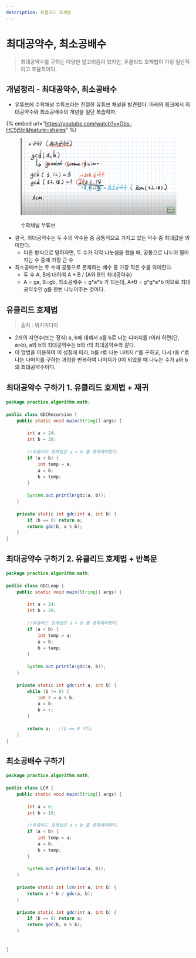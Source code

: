 ```yaml
---
description: 유클리드 호제법
---
```


# 최대공약수, 최소공배수

> 최대공약수를 구하는 다양한 알고리즘이 있지만, 유클리드 호제법이 가장 일반적이고 효율적이다.&#x20;

## 개념정리 - 최대공약수, 최소공배수&#x20;

* 유튜브에 수학채널 쑤튜브라는 친절한 유튜브 채널을 발견했다. 아래의 링크에서 최대공약수와 최소공배수의 개념을 일단 복습하자.&#x20;

{% embed url="https://youtube.com/watch?v=Obs-HC5j5bI&feature=shares" %}

<figure><img src="../../../../.gitbook/assets/image (5) (1) (3).png" alt=""><figcaption><p>수학채널 쑤튜브 </p></figcaption></figure>

* 결국, 최대공약수는 두 수의 약수들 중 공통적으로 가지고 있는 약수 중 최대값을 의미한다.&#x20;
  * 다른 방식으로 말하자면, 두 수가 각각 나눗셈을 했을 때, 공통으로 나누어 떨어지는 수 중에 가장 큰 수
* 최소공배수는 두 수에 공통으로 존재하는 배수 중 가장 작은 수를 의미한다.&#x20;
  * 두 수 A, B에 대하여 A \* B / (A와 B의 최대공약수)&#x20;
  * A = ga, B=gb, 최소공배수 = g\*a\*b 가 되는데, A\*B = g\*g\*a\*b 이므로 최대공약수인 g를 한번 나누어주는 것이다.&#x20;



## 유클리드 호제법

> 출처 : 위키피디아&#x20;

* 2개의 자연수(또는 정식) a, b에 대해서 a를 b로 나눈 나머지를 r이라 하면(단, a>b), a와 b의 최대공약수는 b와 r의 최대공약수와 같다.&#x20;
* 이 방법을 이용하여 이 성질에 따라, b를 r로 나눈 나머지 r'를 구하고, 다시 r을 r'로 나눈 나머지를 구하는 과정을 반복하여 나머지가 0이 되었을 때 나누는 수가 a와 b의 최대공약수이다.



## 최대공약수 구하기 1. 유클리드 호제법 + 재귀

```java
package practice.algorithm.math;

public class GDCRecursion {
    public static void main(String[] args) {

        int a = 24;
        int b = 28;

        //유클리드 호제법은 a > b 를 충족해야한다.
        if (a < b) {
            int temp = a;
            a = b;
            b = temp;
        }

        System.out.println(gdc(a, b));
    }

    private static int gdc(int a, int b) {
        if (b == 0) return a;
        return gdc(b, a % b);
    }
}
```

## 최대공약수 구하기 2. 유클리드 호제법 + 반복문

```java
package practice.algorithm.math;

public class GDCLoop {
    public static void main(String[] args) {

        int a = 24;
        int b = 28;

        //유클리드 호제법은 a > b 를 충족해야한다.
        if (a < b) {
            int temp = a;
            a = b;
            b = temp;
        }

        System.out.println(gdc(a, b));
    }

    private static int gdc(int a, int b) {
        while (b != 0) {
            int r = a % b;
            a = b;
            b = r;
        }

        return a;   //b == 0 이다.
    }
}
```

## 최소공배수 구하기 &#x20;

```java
package practice.algorithm.math;

public class LCM {
    public static void main(String[] args) {

        int a = 8;
        int b = 10;

        //유클리드 호제법은 a > b 를 충족해야한다.
        if (a < b) {
            int temp = a;
            a = b;
            b = temp;
        }

        System.out.println(lcm(a, b));
    }

    private static int lcm(int a, int b) {
        return a * b / gdc(a, b);
    }

    private static int gdc(int a, int b) {
        if (b == 0) return a;
        return gdc(b, a % b);
    }


}
```

